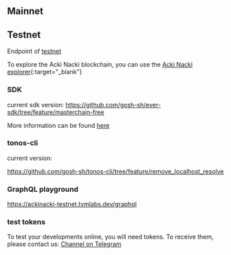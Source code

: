 ## **Mainnet**




## **Testnet**

Endpoint of [testnet](https://ackinacki-testnet.tvmlabs.dev)


To explore the Aсki Naсki blockchain, you can use the [Aсki Naсki explorer](https://ackinacki-testnet.tvmlabs.dev/landing){:target="_blank"}  


### SDK

<!-- TODO after release tvm-labs-->
<!-- https://github.com/tvmlabs/tvm-sdk -->

current sdk version: https://github.com/gosh-sh/ever-sdk/tree/feature/masterchain-free

More information can be found [here](https://docs.everos.dev/ever-sdk/)


### tonos-cli

current version:

https://github.com/gosh-sh/tonos-cli/tree/feature/remove_localhost_resolve



### GraphQL playground

<!-- TODO after release tvm-labs-->
<!-- https://github.com/tonlabs/ever-cli -->

https://ackinacki-testnet.tvmlabs.dev/graphql


### test tokens

To test your developments online, you will need tokens. To receive them, please contact us: 
[Channel on Telegram](https://t.me/+1tWNH2okaPthMWU0)


<!-- TODO 
change the address when a non-SE-giver is created -->

<!-- Giver

In Acki Nacki the **giver** is pre deployed at 0:ece57bcc6c530283becbbd8a3b24d3c5987cdddc3c8b7b33be6e4a6312490415 address.

**Usage**

Method: [**`sendTransaction`**](contracts.md#sendtransaction)

PARAMETERS:  

* **`dest`** [address] - destination address;
{ .ml-params }
* **`value`** [uint128]- amount to send, in nanotokens;
{ .ml-params }
* **`bounce`** [bool]- bounce flag of the message;
{ .ml-params }


**Abi:**

```
{"ABI version": 2,
    "header": ["time", "expire"],
    "functions": [
        {
            "name": "upgrade",
            "inputs": [
                {"name":"newcode","type":"cell"}
            ],
            "outputs": [
            ]
        },
        {
            "name": "sendTransaction",
            "inputs": [
                {"name":"dest","type":"address"},
                {"name":"value","type":"uint128"},
                {"name":"bounce","type":"bool"}
            ],
            "outputs": [
            ]
        },
        {
            "name": "getMessages",
            "inputs": [
            ],
            "outputs": [
                {"components":[{"name":"hash","type":"uint256"},{"name":"expireAt","type":"uint64"}],"name":"messages","type":"tuple[]"}
            ]
        },
        {
            "name": "constructor",
            "inputs": [
            ],
            "outputs": [
            ]
        }
    ],
    "events": [
    ]
}
```

**Using tonos-cli:**

```
./tonos-cli -u https://ackinacki-testnet.tvmlabs.dev/ call 0:ece57bcc6c530283becbbd8a3b24d3c5987cdddc3c8b7b33be6e4a6312490415 sendTransaction "{\"dest\":\"0:175a09397d7feab71ff152aa162292ee289424d924f1558ab3bc5b1f963795fc\", \"value\":10000000000, \"bounce\":false}" --abi ../../../segiver/GiverV2.abi.json --sign ../../../segiver/seGiver.keys.json
```

 -->
